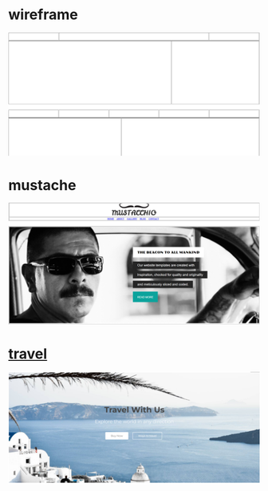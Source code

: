 <h1>wireframe</h1>

<a href="file:///D:/Frontend/table%20wireframe/index.html"> <img src="https://github.com/SwapnilPatil222/Sp-html-wierframe-muste/blob/34bcb06175fffd0fd295b9b33d5de312777f5a03/wireframe.png"></a>


<h1>mustache</h1>

<a href="file:///D:/Frontend/mustacheenthusiast/home.html">  <img  src="https://github.com/SwapnilPatil222/Sp-html-wierframe-muste/blob/6d538637ae3337494bc4282b0c931208bc05b541/mustache.png">


<h1>travel</h1>
<a href="file:///D:/Downloads/table%201/table%201/index.html"> <img src="https://github.com/SwapnilPatil222/Sp-html-wierframe-muste/blob/3854d497f0b651b4089d0f029ea55139fe35e0c9/travel.png">
